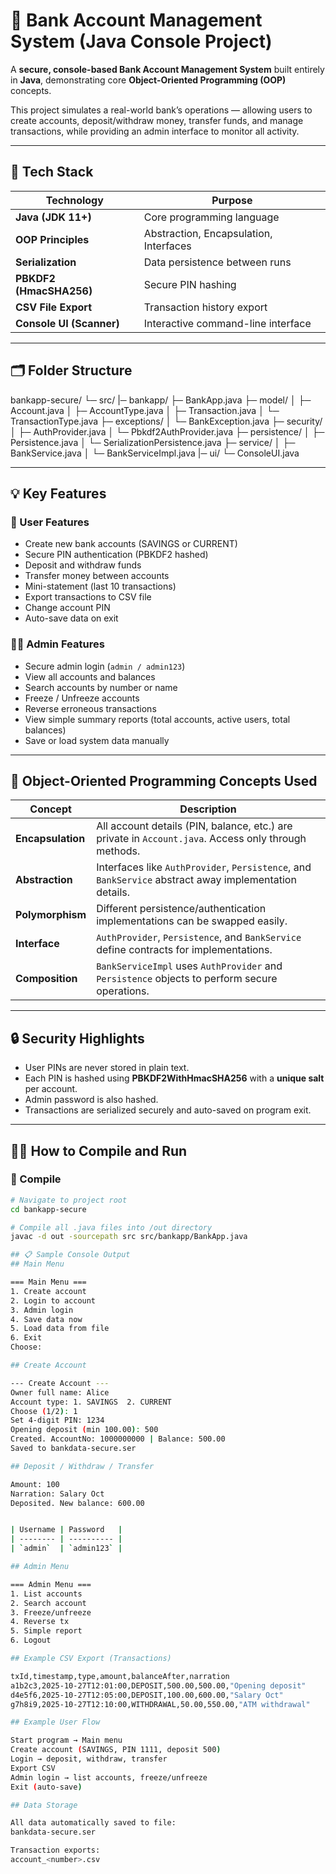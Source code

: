# 🏦 Bank Account Management System (Java Console Project)

A **secure, console-based Bank Account Management System** built entirely in **Java**, demonstrating core **Object-Oriented Programming (OOP)** concepts.

This project simulates a real-world bank’s operations — allowing users to create accounts, deposit/withdraw money, transfer funds, and manage transactions, while providing an admin interface to monitor all activity.

---

## 🧩 Tech Stack

| Technology | Purpose |
|-------------|----------|
| **Java (JDK 11+)** | Core programming language |
| **OOP Principles** | Abstraction, Encapsulation, Interfaces |
| **Serialization** | Data persistence between runs |
| **PBKDF2 (HmacSHA256)** | Secure PIN hashing |
| **CSV File Export** | Transaction history export |
| **Console UI (Scanner)** | Interactive command-line interface |

---

## 🗂️ Folder Structure

bankapp-secure/
└─ src/
|─ bankapp/
├─ BankApp.java
├─ model/
│ ├─ Account.java
│ ├─ AccountType.java
│ ├─ Transaction.java
│ └─ TransactionType.java
├─ exceptions/
│ └─ BankException.java
├─ security/
│ ├─ AuthProvider.java
│ └─ Pbkdf2AuthProvider.java
├─ persistence/
│ ├─ Persistence.java
│ └─ SerializationPersistence.java
├─ service/
│ ├─ BankService.java
│ └─ BankServiceImpl.java
|─ ui/
└─ ConsoleUI.java


---

## 💡 Key Features

### 👤 User Features
- Create new bank accounts (SAVINGS or CURRENT)
- Secure PIN authentication (PBKDF2 hashed)
- Deposit and withdraw funds
- Transfer money between accounts
- Mini-statement (last 10 transactions)
- Export transactions to CSV file
- Change account PIN
- Auto-save data on exit

### 🧑‍💼 Admin Features
- Secure admin login (`admin / admin123`)
- View all accounts and balances
- Search accounts by number or name
- Freeze / Unfreeze accounts
- Reverse erroneous transactions
- View simple summary reports (total accounts, active users, total balances)
- Save or load system data manually

---

## 🧰 Object-Oriented Programming Concepts Used

| Concept | Description |
|----------|--------------|
| **Encapsulation** | All account details (PIN, balance, etc.) are private in `Account.java`. Access only through methods. |
| **Abstraction** | Interfaces like `AuthProvider`, `Persistence`, and `BankService` abstract away implementation details. |
| **Polymorphism** | Different persistence/authentication implementations can be swapped easily. |
| **Interface** | `AuthProvider`, `Persistence`, and `BankService` define contracts for implementations. |
| **Composition** | `BankServiceImpl` uses `AuthProvider` and `Persistence` objects to perform secure operations. |

---

## 🔒 Security Highlights

- User PINs are never stored in plain text.  
- Each PIN is hashed using **PBKDF2WithHmacSHA256** with a **unique salt** per account.  
- Admin password is also hashed.  
- Transactions are serialized securely and auto-saved on program exit.  

---

## 🧑‍💻 How to Compile and Run

### 🧱 Compile
```bash
# Navigate to project root
cd bankapp-secure

# Compile all .java files into /out directory
javac -d out -sourcepath src src/bankapp/BankApp.java

## 📋 Sample Console Output
## Main Menu

=== Main Menu ===
1. Create account
2. Login to account
3. Admin login
4. Save data now
5. Load data from file
6. Exit
Choose:

## Create Account

--- Create Account ---
Owner full name: Alice
Account type: 1. SAVINGS  2. CURRENT
Choose (1/2): 1
Set 4-digit PIN: 1234
Opening deposit (min 100.00): 500
Created. AccountNo: 1000000000 | Balance: 500.00
Saved to bankdata-secure.ser

## Deposit / Withdraw / Transfer

Amount: 100
Narration: Salary Oct
Deposited. New balance: 600.00


| Username | Password   |
| -------- | ---------- |
| `admin`  | `admin123` |

## Admin Menu

=== Admin Menu ===
1. List accounts
2. Search account
3. Freeze/unfreeze
4. Reverse tx
5. Simple report
6. Logout

## Example CSV Export (Transactions)

txId,timestamp,type,amount,balanceAfter,narration
a1b2c3,2025-10-27T12:01:00,DEPOSIT,500.00,500.00,"Opening deposit"
d4e5f6,2025-10-27T12:05:00,DEPOSIT,100.00,600.00,"Salary Oct"
g7h8i9,2025-10-27T12:10:00,WITHDRAWAL,50.00,550.00,"ATM withdrawal"

## Example User Flow

Start program → Main menu
Create account (SAVINGS, PIN 1111, deposit 500)
Login → deposit, withdraw, transfer
Export CSV
Admin login → list accounts, freeze/unfreeze
Exit (auto-save)

## Data Storage

All data automatically saved to file:
bankdata-secure.ser

Transaction exports:
account_<number>.csv
